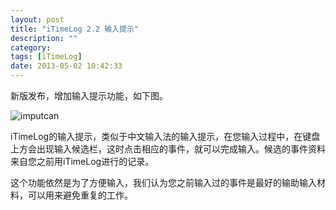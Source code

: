 ```yaml
---
layout: post
title: "iTimeLog 2.2 输入提示"
description: ""
category: 
tags: [iTimeLog]
date: 2013-05-02 10:42:33
---
```


新版发布，增加输入提示功能，如下图。

![imputcan](http://interbbs.b0.upaiyun.com/iTimeLog/input-can.png)

iTimeLog的输入提示，类似于中文输入法的输入提示，在您输入过程中，在键盘上方会出现输入候选栏，这时点击相应的事件，就可以完成输入。候选的事件资料来自您之前用iTimeLog进行的记录。

这个功能依然是为了方便输入，我们认为您之前输入过的事件是最好的输助输入材料，可以用来避免重复的工作。


